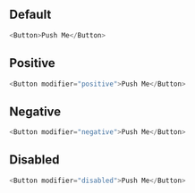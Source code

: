 ## Default

```js
<Button>Push Me</Button>
```

## Positive

```js
<Button modifier="positive">Push Me</Button>
```

## Negative

```js
<Button modifier="negative">Push Me</Button>
```

## Disabled

```js
<Button modifier="disabled">Push Me</Button>
```

